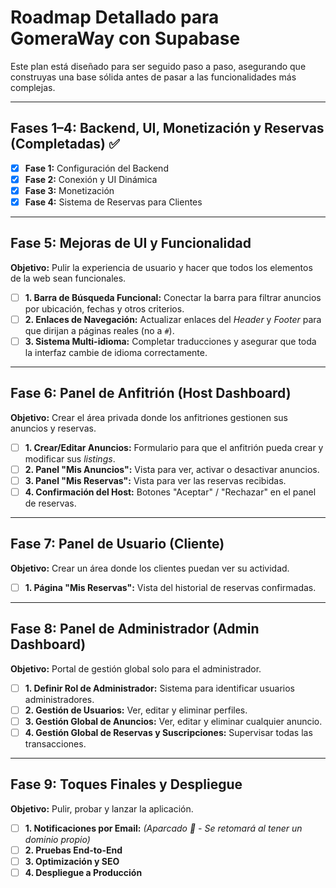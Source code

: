# Roadmap Detallado para GomeraWay con Supabase
Este plan está diseñado para ser seguido paso a paso, asegurando que construyas una base sólida antes de pasar a las funcionalidades más complejas.

---

## **Fases 1–4: Backend, UI, Monetización y Reservas (Completadas) ✅**
- [x] **Fase 1:** Configuración del Backend
- [x] **Fase 2:** Conexión y UI Dinámica
- [x] **Fase 3:** Monetización
- [x] **Fase 4:** Sistema de Reservas para Clientes

---

## **Fase 5: Mejoras de UI y Funcionalidad**
**Objetivo:** Pulir la experiencia de usuario y hacer que todos los elementos de la web sean funcionales.
- [ ] **1. Barra de Búsqueda Funcional:** Conectar la barra para filtrar anuncios por ubicación, fechas y otros criterios.
- [ ] **2. Enlaces de Navegación:** Actualizar enlaces del *Header* y *Footer* para que dirijan a páginas reales (no a `#`).
- [ ] **3. Sistema Multi-idioma:** Completar traducciones y asegurar que toda la interfaz cambie de idioma correctamente.

---

## **Fase 6: Panel de Anfitrión (Host Dashboard)**
**Objetivo:** Crear el área privada donde los anfitriones gestionen sus anuncios y reservas.
- [ ] **1. Crear/Editar Anuncios:** Formulario para que el anfitrión pueda crear y modificar sus *listings*.
- [ ] **2. Panel "Mis Anuncios":** Vista para ver, activar o desactivar anuncios.
- [ ] **3. Panel "Mis Reservas":** Vista para ver las reservas recibidas.
- [ ] **4. Confirmación del Host:** Botones "Aceptar" / "Rechazar" en el panel de reservas.

---

## **Fase 7: Panel de Usuario (Cliente)**
**Objetivo:** Crear un área donde los clientes puedan ver su actividad.
- [ ] **1. Página "Mis Reservas":** Vista del historial de reservas confirmadas.

---

## **Fase 8: Panel de Administrador (Admin Dashboard)**
**Objetivo:** Portal de gestión global solo para el administrador.
- [ ] **1. Definir Rol de Administrador:** Sistema para identificar usuarios administradores.
- [ ] **2. Gestión de Usuarios:** Ver, editar y eliminar perfiles.
- [ ] **3. Gestión Global de Anuncios:** Ver, editar y eliminar cualquier anuncio.
- [ ] **4. Gestión Global de Reservas y Suscripciones:** Supervisar todas las transacciones.

---

## **Fase 9: Toques Finales y Despliegue**
**Objetivo:** Pulir, probar y lanzar la aplicación.
- [ ] **1. Notificaciones por Email:** *(Aparcado 🛑 - Se retomará al tener un dominio propio)*
- [ ] **2. Pruebas End-to-End**
- [ ] **3. Optimización y SEO**
- [ ] **4. Despliegue a Producción**
